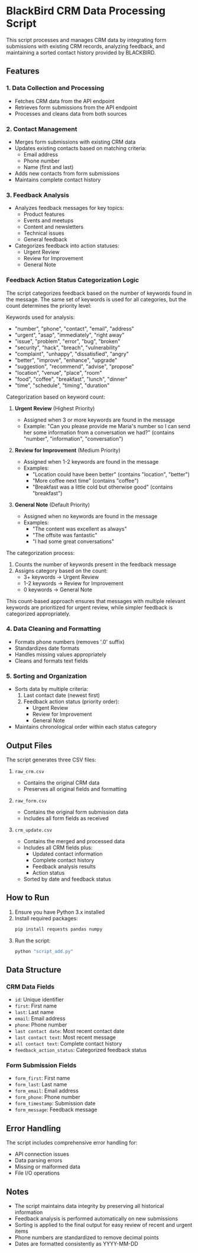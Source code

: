 # BlackBird CRM Data Processing Script

This script processes and manages CRM data by integrating form submissions with existing CRM records, analyzing feedback, and maintaining a sorted contact history provided by BLACKBIRD.

## Features

### 1. Data Collection and Processing
- Fetches CRM data from the API endpoint
- Retrieves form submissions from the API endpoint
- Processes and cleans data from both sources

### 2. Contact Management
- Merges form submissions with existing CRM data
- Updates existing contacts based on matching criteria:
  - Email address
  - Phone number
  - Name (first and last)
- Adds new contacts from form submissions
- Maintains complete contact history

### 3. Feedback Analysis
- Analyzes feedback messages for key topics:
  - Product features
  - Events and meetups
  - Content and newsletters
  - Technical issues
  - General feedback
- Categorizes feedback into action statuses:
  - Urgent Review
  - Review for Improvement
  - General Note

### Feedback Action Status Categorization Logic

The script categorizes feedback based on the number of keywords found in the message. The same set of keywords is used for all categories, but the count determines the priority level:

Keywords used for analysis:
- "number", "phone", "contact", "email", "address"
- "urgent", "asap", "immediately", "right away"
- "issue", "problem", "error", "bug", "broken"
- "security", "hack", "breach", "vulnerability"
- "complaint", "unhappy", "dissatisfied", "angry"
- "better", "improve", "enhance", "upgrade"
- "suggestion", "recommend", "advise", "propose"
- "location", "venue", "place", "room"
- "food", "coffee", "breakfast", "lunch", "dinner"
- "time", "schedule", "timing", "duration"

Categorization based on keyword count:
1. **Urgent Review** (Highest Priority)
   - Assigned when 3 or more keywords are found in the message
   - Example: "Can you please provide me Maria's number so I can send her some information from a conversation we had?" (contains "number", "information", "conversation")

2. **Review for Improvement** (Medium Priority)
   - Assigned when 1-2 keywords are found in the message
   - Examples:
     - "Location could have been better" (contains "location", "better")
     - "More coffee next time" (contains "coffee")
     - "Breakfast was a little cold but otherwise good" (contains "breakfast")

3. **General Note** (Default Priority)
   - Assigned when no keywords are found in the message
   - Examples:
     - "The content was excellent as always"
     - "The offsite was fantastic"
     - "I had some great conversations"

The categorization process:
1. Counts the number of keywords present in the feedback message
2. Assigns category based on the count:
   - 3+ keywords → Urgent Review
   - 1-2 keywords → Review for Improvement
   - 0 keywords → General Note

This count-based approach ensures that messages with multiple relevant keywords are prioritized for urgent review, while simpler feedback is categorized appropriately.

### 4. Data Cleaning and Formatting
- Formats phone numbers (removes '.0' suffix)
- Standardizes date formats
- Handles missing values appropriately
- Cleans and formats text fields

### 5. Sorting and Organization
- Sorts data by multiple criteria:
  1. Last contact date (newest first)
  2. Feedback action status (priority order):
     - Urgent Review
     - Review for Improvement
     - General Note
- Maintains chronological order within each status category

## Output Files

The script generates three CSV files:

1. `raw_crm.csv`
   - Contains the original CRM data
   - Preserves all original fields and formatting

2. `raw_form.csv`
   - Contains the original form submission data
   - Includes all form fields as received

3. `crm_update.csv`
   - Contains the merged and processed data
   - Includes all CRM fields plus:
     - Updated contact information
     - Complete contact history
     - Feedback analysis results
     - Action status
   - Sorted by date and feedback status

## How to Run

1. Ensure you have Python 3.x installed
2. Install required packages:
   ```bash
   pip install requests pandas numpy
   ```
3. Run the script:
   ```bash
   python "script_add.py"
   ```

## Data Structure

### CRM Data Fields
- `id`: Unique identifier
- `first`: First name
- `last`: Last name
- `email`: Email address
- `phone`: Phone number
- `last contact date`: Most recent contact date
- `last contact text`: Most recent message
- `all contact text`: Complete contact history
- `feedback_action_status`: Categorized feedback status

### Form Submission Fields
- `form_first`: First name
- `form_last`: Last name
- `form_email`: Email address
- `form_phone`: Phone number
- `form_timestamp`: Submission date
- `form_message`: Feedback message

## Error Handling

The script includes comprehensive error handling for:
- API connection issues
- Data parsing errors
- Missing or malformed data
- File I/O operations

## Notes

- The script maintains data integrity by preserving all historical information
- Feedback analysis is performed automatically on new submissions
- Sorting is applied to the final output for easy review of recent and urgent items
- Phone numbers are standardized to remove decimal points
- Dates are formatted consistently as YYYY-MM-DD 
